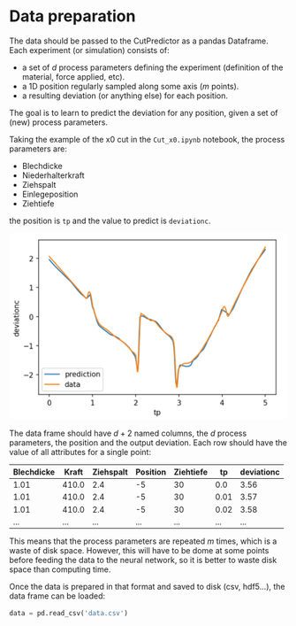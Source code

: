 # Data preparation

The data should be passed to the CutPredictor as a pandas Dataframe. Each experiment (or simulation) consists of:

* a set of $d$ process parameters defining the experiment (definition of the material, force applied, etc).
* a 1D position regularly sampled along some axis ($m$ points).
* a resulting deviation (or anything else) for each position.

The goal is to learn to predict the deviation for any position, given a set of (new) process parameters.

Taking the example of the x0 cut in the `Cut_x0.ipynb` notebook, the process parameters are:

* Blechdicke
* Niederhalterkraft
* Ziehspalt
* Einlegeposition
* Ziehtiefe

the position is `tp` and the value to predict is `deviationc`. 

![Example for a single set of process parameters.](x0.png)

The data frame should have $d+2$ named columns, the $d$ process parameters, the position and the output deviation. Each row should have the value of all attributes for a single point:

| Blechdicke | Kraft | Ziehspalt | Position | Ziehtiefe | tp  | deviationc |
|------------|-------------------|-----------|-----------------|-----------|-----|------------|
| 1.01       | 410.0             | 2.4       | -5              | 30        | 0.0 | 3.56       |
| 1.01       | 410.0             | 2.4       | -5              | 30        | 0.01 | 3.57       |
| 1.01       | 410.0             | 2.4       | -5              | 30        | 0.02 | 3.58       |
|    ...        |         ...          |     ...      |      ...           |     ...      |  ...   |     ...       |

This means that the process parameters are repeated $m$ times, which is a waste of disk space. However, this will have to be dome at some points before feeding the data to the neural network, so it is better to waste disk space than computing time. 

Once the data is prepared in that format and saved to disk (csv, hdf5...), the data frame can be loaded:

```python
data = pd.read_csv('data.csv')
```